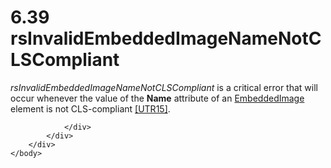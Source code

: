 <html dir="LTR" xmlns:mshelp="http://msdn.microsoft.com/mshelp" xmlns:ddue="http://ddue.schemas.microsoft.com/authoring/2003/5" xmlns:xlink="http://www.w3.org/1999/xlink" xmlns:tool="http://www.microsoft.com/tooltip">
    <head>
        <meta http-equiv="Content-Type" content="text/html; CHARSET=utf-8"></meta>
        <meta name="save" content="history"></meta>
        <title>6.39 rsInvalidEmbeddedImageNameNotCLSCompliant</title>
        <xml>
            <mshelp:toctitle title="6.39 rsInvalidEmbeddedImageNameNotCLSCompliant"></mshelp:toctitle>
            <mshelp:rltitle title="[MS-RDL]: rsInvalidEmbeddedImageNameNotCLSCompliant"></mshelp:rltitle>
            <mshelp:keyword index="A" term="61b6b991-6718-4281-8cea-3a1ffca0b5f5"></mshelp:keyword>
            <mshelp:attr name="DCSext.ContentType" value="open specification"></mshelp:attr>
            <mshelp:attr name="AssetID" value="61b6b991-6718-4281-8cea-3a1ffca0b5f5"></mshelp:attr>
            <mshelp:attr name="TopicType" value="kbRef"></mshelp:attr>
            <mshelp:attr name="DCSext.Title" value="[MS-RDL]: rsInvalidEmbeddedImageNameNotCLSCompliant" />
        </xml>
    </head>
    <body>
        <div id="header">
            <h1 class="heading">6.39 rsInvalidEmbeddedImageNameNotCLSCompliant</h1>
        </div>
        <div id="mainSection">
            <div id="mainBody">
                <div id="allHistory" class="saveHistory"></div>
                <div id="sectionSection0" class="section" name="collapseableSection">
                    

<p><i>rsInvalidEmbeddedImageNameNotCLSCompliant</i> is a
critical error that will occur whenever the value of the <b>Name</b> attribute
of an <a href="6cdb345a-b502-4eee-84fd-de5ccf2a40e7.md">EmbeddedImage</a>
element is not CLS-compliant <a href="https://go.microsoft.com/fwlink/?LinkId=147989">[UTR15]</a>.</p>


                </div>
            </div>
        </div>
    </body>
</html>